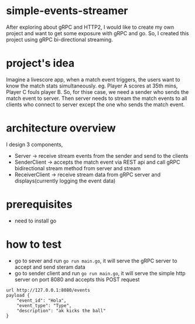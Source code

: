 # simple-events-streamer

After exploring about gRPC and HTTP2, I would like to create my own project and want to get some exposure with gRPC and go.
So, I created this project using gRPC bi-directional streaming.

# project's idea
Imagine a livescore app, when a match event triggers, the users want to know the match stats simultaneously. eg. Player A scores at 35th mins, Player C fouls player B.
So, for thise case, we need a sender who sends the match event to server.
Then server needs to stream the match events to all clients who connect to server except the one who sends the match event.


# architecture overview
I design 3 components, 
* Server -> receive stream events from the sender and send to the clients
* SenderClient -> accepts the match event via REST api and call gRPC bidirectional stream method from server and stream
* ReceiverClient -> receive stream data from gRPC server and displays(currently logging the event data)

# prerequisites
* need to install go

# how to test
* go to sever and run ```go run main.go```, it will serve the gRPC server to accept and send steram data
* go to sender client and run ```go run main.go```, it will serve the simple http server on port 8080 and accepts this POST request
```
url http://127.0.0.1:8080/events
payload {
	"event_id": "Hola",
	"event_type": "Type",
	"description": "ak kicks the ball"
}
```

